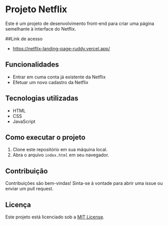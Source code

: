 # Projeto Netflix

Este é um projeto de desenvolvimento front-end para criar uma página semelhante à interface do Netflix.

##Link de acesso
- https://netflix-landing-page-ruddy.vercel.app/
## Funcionalidades
- Entrar em cuma conta já existente da Netflix
- Efetuar um novo cadastro da Netflix

## Tecnologias utilizadas

- HTML
- CSS
- JavaScript

## Como executar o projeto

1. Clone este repositório em sua máquina local.
2. Abra o arquivo `index.html` em seu navegador.

## Contribuição

Contribuições são bem-vindas! Sinta-se à vontade para abrir uma issue ou enviar um pull request.

## Licença

Este projeto está licenciado sob a [MIT License](https://opensource.org/licenses/MIT).
